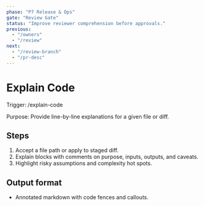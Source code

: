 ```yaml
---
phase: "P7 Release & Ops"
gate: "Review Gate"
status: "Improve reviewer comprehension before approvals."
previous:
  - "/owners"
  - "/review"
next:
  - "/review-branch"
  - "/pr-desc"
---
```


# Explain Code

Trigger: /explain-code

Purpose: Provide line-by-line explanations for a given file or diff.

## Steps

1. Accept a file path or apply to staged diff.
2. Explain blocks with comments on purpose, inputs, outputs, and caveats.
3. Highlight risky assumptions and complexity hot spots.

## Output format

- Annotated markdown with code fences and callouts.

